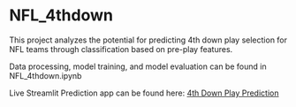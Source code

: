 # NFL_4thdown

This project analyzes the potential for predicting 4th down play selection for NFL teams through classification based on pre-play features.

Data processing, model training, and model evaluation can be found in NFL_4thdown.ipynb

Live Streamlit Prediction app can be found here: [4th Down Play Prediction](https://share.streamlit.io/shahv1057/nfl_4thdown/4thdown_st.py)

